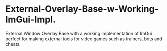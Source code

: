 # External-Overlay-Base-w-Working-ImGui-Impl.
External Window Overlay Base with a working implementation of ImGui perfect for making external tools for video games such as trainers, bots and cheats. 
